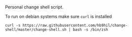 Personal change shell script. 

To run on debian systems make sure `curl` is installed

```shell
curl -s https://raw.githubusercontent.com/hb9hil/change-shell/master/change-shell.sh | bash -s /bin/zsh
```
